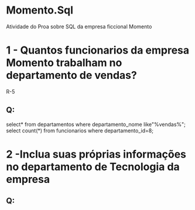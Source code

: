 # Momento.Sql
Atividade do Proa sobre SQL da empresa ficcional Momento

# 1 - Quantos funcionarios da empresa Momento trabalham no departamento de vendas?
R-5
## Q:
select* from departamentos where departamento_nome like"%vendas%";<br>
select count(*) from funcionarios where departamento_id=8;

# 2 -Inclua suas próprias informações no departamento de Tecnologia da empresa
## Q:

